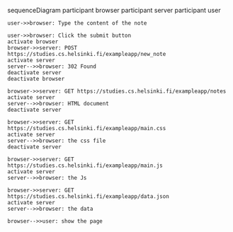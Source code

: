 sequenceDiagram
    participant browser
    participant server
    participant user

    user->>browser: Type the content of the note

    user->>browser: Click the submit button 
    activate browser
    browser->>server: POST https://studies.cs.helsinki.fi/exampleapp/new_note
    activate server
    server-->>browser: 302 Found
    deactivate server
    deactivate browser

    browser->>server: GET https://studies.cs.helsinki.fi/exampleapp/notes
    activate server
    server-->>browser: HTML document
    deactivate server

    browser->>server: GET https://studies.cs.helsinki.fi/exampleapp/main.css
    activate server
    server-->>browser: the css file
    deactivate server

    browser->>server: GET https://studies.cs.helsinki.fi/exampleapp/main.js
    activate server
    server-->>browser: the Js

    browser->>server: GET https://studies.cs.helsinki.fi/exampleapp/data.json
    activate server
    server-->>browser: the data

    browser-->>user: show the page 
